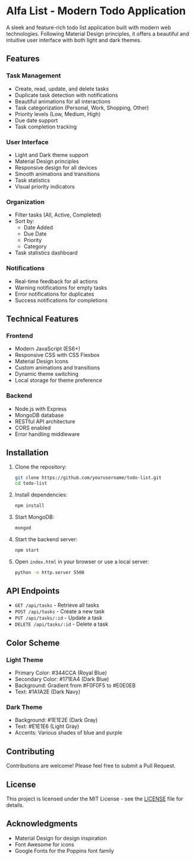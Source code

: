 # Alfa List - Modern Todo Application

A sleek and feature-rich todo list application built with modern web technologies. Following Material Design principles, it offers a beautiful and intuitive user interface with both light and dark themes.

## Features

### Task Management
- Create, read, update, and delete tasks
- Duplicate task detection with notifications
- Beautiful animations for all interactions
- Task categorization (Personal, Work, Shopping, Other)
- Priority levels (Low, Medium, High)
- Due date support
- Task completion tracking

### User Interface
- Light and Dark theme support
- Material Design principles
- Responsive design for all devices
- Smooth animations and transitions
- Task statistics
- Visual priority indicators

### Organization
- Filter tasks (All, Active, Completed)
- Sort by:
  - Date Added
  - Due Date
  - Priority
  - Category
- Task statistics dashboard

### Notifications
- Real-time feedback for all actions
- Warning notifications for empty tasks
- Error notifications for duplicates
- Success notifications for completions

## Technical Features

### Frontend
- Modern JavaScript (ES6+)
- Responsive CSS with CSS Flexbox
- Material Design Icons
- Custom animations and transitions
- Dynamic theme switching
- Local storage for theme preference

### Backend
- Node.js with Express
- MongoDB database
- RESTful API architecture
- CORS enabled
- Error handling middleware

## Installation

1. Clone the repository:
   ```bash
   git clone https://github.com/yourusername/todo-list.git
   cd todo-list
   ```

2. Install dependencies:
   ```bash
   npm install
   ```

3. Start MongoDB:
   ```bash
   mongod
   ```

4. Start the backend server:
   ```bash
   npm start
   ```

5. Open `index.html` in your browser or use a local server:
   ```bash
   python -m http.server 5500
   ```

## API Endpoints

- `GET /api/tasks` - Retrieve all tasks
- `POST /api/tasks` - Create a new task
- `PUT /api/tasks/:id` - Update a task
- `DELETE /api/tasks/:id` - Delete a task

## Color Scheme

### Light Theme
- Primary Color: #344CCA (Royal Blue)
- Secondary Color: #171EA4 (Dark Blue)
- Background: Gradient from #F0F0F5 to #E0E0EB
- Text: #1A1A2E (Dark Navy)

### Dark Theme
- Background: #1E1E2E (Dark Gray)
- Text: #E1E1E6 (Light Gray)
- Accents: Various shades of blue and purple

## Contributing

Contributions are welcome! Please feel free to submit a Pull Request.

## License

This project is licensed under the MIT License - see the [LICENSE](LICENSE) file for details.

## Acknowledgments

- Material Design for design inspiration
- Font Awesome for icons
- Google Fonts for the Poppins font family